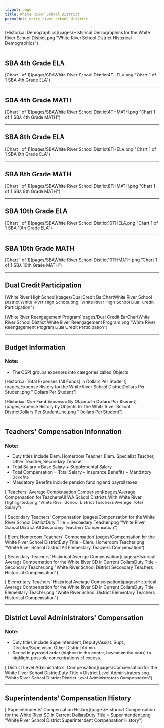 ```yaml
---
layout: page
title: White River School District
permalink: white river school district
---
```



[Historical Demographics](pages/Historical Demographics for the White River School District.png "White River School District Historical Demographics")

___

## SBA 4th Grade ELA

[Chart 1 of 1](pages/SBAWhite River School District4THELA.png "Chart 1 of 1 SBA 4th Grade ELA")


___

## SBA 4th Grade MATH

[Chart 1 of 1](pages/SBAWhite River School District4THMATH.png "Chart 1 of 1 SBA 4th Grade MATH")


___

## SBA 8th Grade ELA

[Chart 1 of 1](pages/SBAWhite River School District8THELA.png "Chart 1 of 1 SBA 8th Grade ELA")


___

## SBA 8th Grade MATH

[Chart 1 of 1](pages/SBAWhite River School District8THMATH.png "Chart 1 of 1 SBA 8th Grade MATH")


___

## SBA 10th Grade ELA

[Chart 1 of 1](pages/SBAWhite River School District10THELA.png "Chart 1 of 1 SBA 10th Grade ELA")


___

## SBA 10th Grade MATH

[Chart 1 of 1](pages/SBAWhite River School District10THMATH.png "Chart 1 of 1 SBA 10th Grade MATH")


___

## Dual Credit Participation

[White River High School](pages/Dual Credit BarChartWhite River School District White River High School.png "White River High School Dual Credit Participation")

[White River Reengagement Program](pages/Dual Credit BarChartWhite River School District White River Reengagement Program.png "White River Reengagement Program Dual Credit Participation")


___

## Budget Information
### Note:
- The OSPI groups expenses into categories called Objects

[Historical Total Expenses (All Funds) In Dollars Per Student](pages/Expense History for the White River School DistrictDollars Per Student.png " Dollars Per Student")

[Historical Gen Fund Expenses By Objects In Dollars Per Student](pages/Expense History by Objects for the White River School DistrictDollars Per StudentLine.png " Dollars Per Student")


___

## Teachers' Compensation Information
### Note:
- Duty titles include Elem. Homeroom Teacher, Elem. Specialist Teacher, Other Teacher, Secondary Teacher
- Total Salary = Base Salary + Supplemental Salary
- Total Compensation = Total Salary + Insurance Benefits + Mandatory Benefits
- Mandatory Benefits include pension funding and payroll taxes

[ Teachers' Average Compensation Comparison](pages/Average Compensation for TeachersAll WA School Districts With White River Highlighted.png "White River School District Teachers Average Total Salary")

[ Secondary Teachers' Compensation](pages/Compensation for the White River School DistrictDuty Title = Secondary Teacher.png "White River School District All Secondary Teachers Compensation")

[ Elem. Homeroom Teachers' Compensation](pages/Compensation for the White River School DistrictDuty Title = Elem. Homeroom Teacher.png "White River School District All Elementary Teachers Compensation")

[ Secondary Teachers' Historical Average Compensation](pages/Historical Average Compensation for the White River SD in Current DollarsDuty Title = Secondary Teacher.png "White River School District Secondary Teachers Historical Compensation")

[ Elementary Teachers' Historical Average Compensation](pages/Historical Average Compensation for the White River SD in Current DollarsDuty Title = Elementary Teacher.png "White River School District Elementary Teachers Historical Compensation")


___

## District Level Administrators' Compensation

### Note:
- Duty titles include Superintendent, Deputy/Assist. Supt., Director/Supervisor, Other District Admin.
- Sorted in pyramid order (highest in the center, lowest on the ends) to highlight possible concentrations of excess.

[ District Level Administrators' Compensation](pages/Compensation for the White River School DistrictDuty Title = District Level Administrators.png "White River School District District Level Administrators Compensation")


___

## Superintendents' Compensation History

[ Superintendents' Compensation History](pages/Historical Compensation for the White River SD in Current DollarsDuty Title = Superintendent.png "White River School District Superintendent Compensation History")

